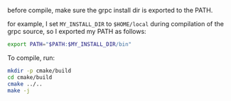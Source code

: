 before compile, make sure the grpc install dir is exported to the PATH.

for example, I set `MY_INSTALL_DIR` to `$HOME/local` during compilation of the grpc source, so I exported my PATH as follows:

```bash
export PATH="$PATH:$MY_INSTALL_DIR/bin"
```

To compile, run: 

```bash
mkdir -p cmake/build
cd cmake/build
cmake ../..
make -j
```